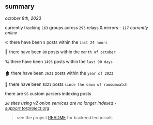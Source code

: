 
## summary
_october 8th, 2023_

currently tracking `163` groups across `293` relays & mirrors - _`117` currently online_

⏲ there have been `5` posts within the `last 24 hours`

🦈 there have been `80` posts within the `month of october`

🪐 there have been `1495` posts within the `last 90 days`

🏚 there have been `3631` posts within the `year of 2023`

🦕 there have been `8321` posts `since the dawn of ransomwatch`

there are `96` custom parsers indexing posts

_`20` sites using v2 onion services are no longer indexed - [support.torproject.org](https://support.torproject.org/onionservices/v2-deprecation/)_

> see the project [README](https://github.com/joshhighet/ransomwatch#ransomwatch--) for backend technicals
